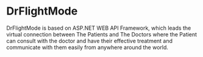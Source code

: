# DrFlightMode
DrFlightMode  is based on ASP.NET WEB API Framework, which  leads  the virtual connection between The Patients and The Doctors where the Patient can consult with the doctor and have their effective treatment and  communicate with them easily from anywhere around the world. 
